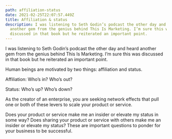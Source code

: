 ```yaml
---
path: affiliation-status
date: 2021-02-25T22:07:57.449Z
title: Affiliation & status
description: I was listening to Seth Godin’s podcast the other day and heard
  another gem from the genius behind This Is Marketing. I’m sure this was
  discussed in that book but he reiterated an important point.
---
```

I was listening to Seth Godin’s podcast the other day and heard another gem from the genius behind This Is Marketing. I’m sure this was discussed in that book but he reiterated an important point.

Human beings are motivated by two things: affiliation and status.

Affiliation: Who’s in? Who’s out?

Status: Who’s up? Who’s down?

As the creator of an enterprise, you are seeking network effects that pull one or both of these levers to scale your product or service. 

Does your product or service make me an insider or elevate my status in some way? Does sharing your product or service with others make me an insider or elevate my status? These are important questions to ponder for your business to be successful.